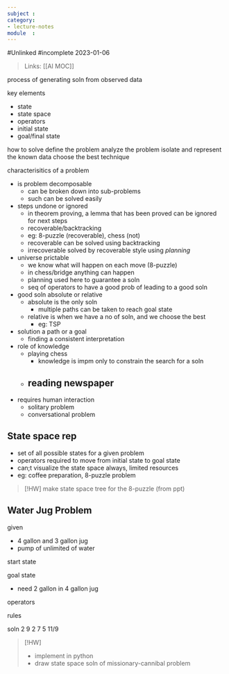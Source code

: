 ```yaml
---
subject : 
category: 
- lecture-notes
module  : 
---
```

#Unlinked 
#incomplete 
2023-01-06

>Links: [[AI MOC]] 

process of generating soln from observed data

key elements
- state
- state space
- operators
- initial state
- goal/final state

how to solve
define the problem
analyze the problem
isolate and represent the known data
choose the best technique

characterisitics of a problem
- is problem decomposable
	- can be broken down into sub-problems
	- such can be solved easily
- steps undone or ignored
	- in theorem proving, a lemma that has been proved can be ignored for next steps
	- recoverable/backtracking
	- eg: 8-puzzle (recoverable), chess (not)
	- recoverable can be solved using backtracking
	- irrecoverable solved by recoverable style using *planning*
- universe prictable
	- we know what will happen on each move (8-puzzle)
	- in chess/bridge anything can happen 
	- planning used here to guarantee a soln
	- seq of operators to have a good prob of leading to a good soln
- good soln absolute or relative
	- absolute is the only soln
		- multiple paths can be taken to reach goal state
	- relative is when we have a no of soln, and we choose the best
		- eg: TSP
- solution a path or a goal
	- finding a consistent interpretation
- role of knowledge
	- playing chess
		- knowledge is impm only to constrain the search for a soln
	- reading newspaper
		- 
- requires human interaction
	- solitary problem
	- conversational problem

## State space rep
- set of all possible states for a given problem
- operators required to move from initial state to goal state
- can;t visualize the state space always, limited resources
- eg: coffee preparation, 8-puzzle problem


>[!HW]
>make state space tree for the 8-puzzle (from ppt)

## Water Jug Problem
given
- 4 gallon and 3 gallon jug
- pump of unlimited of water

start state

goal state
- need 2 gallon in 4 gallon jug

operators

rules

soln
2
9
2
7
5
11/9

>[!HW]
>- implement in python
>- draw state space soln of missionary-cannibal problem